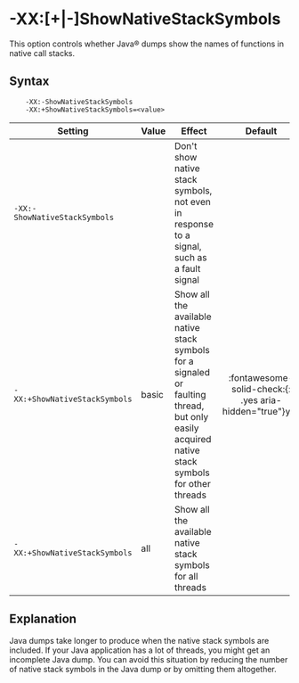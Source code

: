 <!--
* Copyright (c) 2017, 2024 IBM Corp. and others
*
* This program and the accompanying materials are made
* available under the terms of the Eclipse Public License 2.0
* which accompanies this distribution and is available at
* https://www.eclipse.org/legal/epl-2.0/ or the Apache
* License, Version 2.0 which accompanies this distribution and
* is available at https://www.apache.org/licenses/LICENSE-2.0.
*
* This Source Code may also be made available under the
* following Secondary Licenses when the conditions for such
* availability set forth in the Eclipse Public License, v. 2.0
* are satisfied: GNU General Public License, version 2 with
* the GNU Classpath Exception [1] and GNU General Public
* License, version 2 with the OpenJDK Assembly Exception [2].
*
* [1] https://www.gnu.org/software/classpath/license.html
* [2] https://openjdk.org/legal/assembly-exception.html
*
* SPDX-License-Identifier: EPL-2.0 OR Apache-2.0 OR GPL-2.0-only WITH Classpath-exception-2.0 OR GPL-2.0-only WITH OpenJDK-assembly-exception-1.0
-->

# -XX:[+|-]ShowNativeStackSymbols

This option controls whether Java&reg; dumps show the names of functions in native call stacks.

## Syntax

        -XX:-ShowNativeStackSymbols
        -XX:+ShowNativeStackSymbols=<value>

| Setting                    | Value  | Effect | Default |
|----------------------------|--------|------|:-------:|
| `-XX:-ShowNativeStackSymbols` |       | Don't show native stack symbols, not even in response to a signal, such as a fault signal      |   |
| `-XX:+ShowNativeStackSymbols` | basic | Show all the available native stack symbols for a signaled or faulting thread, but only easily acquired native stack symbols for other threads     | :fontawesome-solid-check:{: .yes aria-hidden="true"}<span class="sr-only">yes</span> |
| `-XX:+ShowNativeStackSymbols` | all | Show all the available native stack symbols for all threads     |   |

## Explanation

Java dumps take longer to produce when the native stack symbols are included. If your Java application has a lot of threads, you might get an incomplete Java dump. You can avoid this situation by reducing the number of native stack symbols in the Java dump or by omitting them altogether.

<!-- ==== END OF TOPIC ==== xxshownativestacksymbols.md ==== -->
